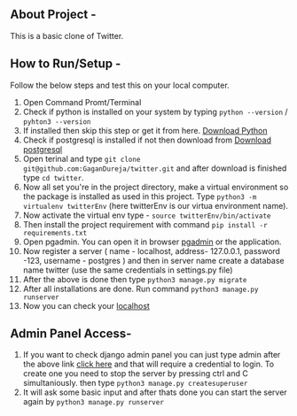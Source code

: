## About Project -
This is a basic clone of Twitter.




## How to Run/Setup -

Follow the below steps and test this on your local computer.

1. Open Command Promt/Terminal
2. Check if python is installed on your system by typing `python --version` / `pyhton3 --version`
3. If installed then skip this step or get it from here. [Download Python](https://www.python.org/downloads/)
4. Check if postgresql is installed if not then download from [Download postgresql](https://www.postgresql.org/download/)
5. Open terinal and type `git clone git@github.com:GaganDureja/twitter.git` and after download is finished type `cd twitter`.
6. Now all set you're in the project directory, make a virtual environment so the package is installed as used in this project. Type `python3 -m virtualenv twitterEnv` (here twitterEnv is our virtua environment name).
7. Now activate the virtual env type - `source twitterEnv/bin/activate`
8. Then install the project requirement with command  `pip install -r requirements.txt`
9. Open pgadmin. You can open it in browser [pgadmin](http://127.0.0.1/pgadmin4/) or the application.
10. Now register a server ( name - localhost, address- 127.0.0.1, password -123, username - postgres ) and then in server name create a database name twitter (use the same credentials in settings.py file)
11. After the above is done then type `python3 manage.py migrate`
12. After all installations are done. Run command `python3 manage.py runserver`
13. Now you can check your [localhost](http://127.0.0.1:8000/)


## Admin Panel Access-
1. If you want to check django admin panel you can just type admin after the above link [click here](http://127.0.0.1:8000/admin) and that will require a credential to login. To create one you need to stop the server by pressing ctrl and C simultaniously. then type `python3 manage.py createsuperuser`
2. It will ask some basic input and after thats done you can start the server again by `python3 manage.py runserver`